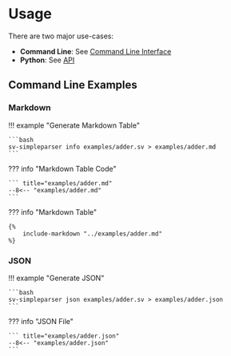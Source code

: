 # Usage

There are two major use-cases:

* **Command Line**: See [Command Line Interface](cli.md)
* **Python**: See [API](api.md)

## Command Line Examples

### Markdown

!!! example "Generate Markdown Table"

    ```bash
    sv-simpleparser info examples/adder.sv > examples/adder.md
    ```

??? info "Markdown Table Code"

    ``` title="examples/adder.md"
    --8<-- "examples/adder.md"
    ```

??? info "Markdown Table"

    {%
        include-markdown "../examples/adder.md"
    %}

### JSON

!!! example "Generate JSON"

    ```bash
    sv-simpleparser json examples/adder.sv > examples/adder.json
    ```

??? info "JSON File"

    ``` title="examples/adder.json"
    --8<-- "examples/adder.json"
    ```
